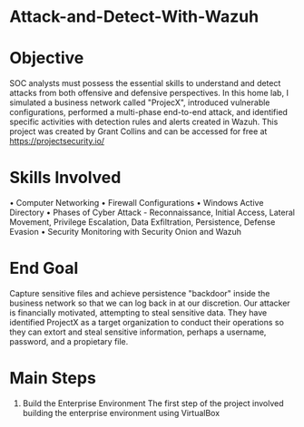 # Attack-and-Detect-With-Wazuh
# Objective
SOC analysts must possess the essential skills to understand and detect attacks from both offensive and defensive perspectives. In this home lab, I simulated a business network called "ProjecX", introduced vulnerable configurations, performed a multi-phase end-to-end attack, and identified specific activities with detection rules and alerts created in Wazuh. 
This project was created by Grant Collins and can be accessed for free at https://projectsecurity.io/
# Skills Involved
  • Computer Networking
  • Firewall Configurations
  • Windows Active Directory
  • Phases of Cyber Attack - Reconnaissance, Initial Access, Lateral Movement, Privilege Escalation, Data Exfiltration, Persistence, Defense Evasion
  • Security Monitoring with Security Onion and Wazuh
# End Goal
  Capture sensitive files and achieve persistence "backdoor" inside the business network so that we can log back in at our discretion. Our attacker is financially motivated, attempting to steal   sensitive data. They have identified ProjectX as a target organization to conduct their operations so they can extort and steal sensitive information, perhaps a username, password, and a        propietary file.
# Main Steps
1. Build the Enterprise Environment
The first step of the project involved building the enterprise environment using VirtualBox
